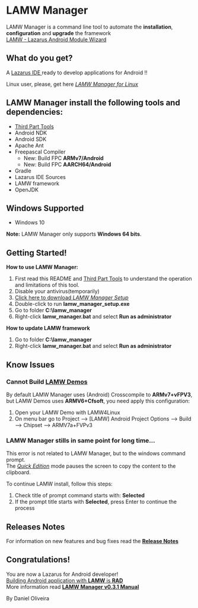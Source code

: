 LAMW Manager
===


LAMW Manager is a command line tool to automate the **installation**, **configuration** and **upgrade** the framework<br/>[LAMW - Lazarus Android Module Wizard](https://github.com/jmpessoa/lazandroidmodulewizard)

What do you get? 
---
A [Lazarus IDE ](http://www.lazarus-ide.org) ready to develop applications for Android !!

Linux user, please, get here [*LAMW Manager for Linux*](https://github.com/dosza/LAMWManager-linux)

LAMW Manager install the following tools and dependencies:
---

+	[Third Part Tools](https://github.com/dosza/LAMWManager-win/blob/master/lamw_manager/docs/third_party.md)
+	Android NDK
+	Android SDK
+	Apache Ant
+	Freepascal Compiler
	+	New: Build FPC **ARMv7/Android**
	+	New: Build FPC **AARCH64/Android**
+	Gradle
+	Lazarus IDE Sources
+	LAMW framework
+	OpenJDK

Windows Supported
---
+	Windows 10

**Note:** LAMW Manager only supports **Windows 64 bits**.

Getting Started!
---
**How to use LAMW Manager:**

1.	First read this README and [Third Part Tools](https://github.com/dosza/LAMWManager-win/blob/master/lamw_manager/docs/third_party.md) to understand the operation and limitations of this tool.
2.	Disable your antivirus(temporarily)
3.	[Click here to download *LAMW Manager Setup* ](https://raw.githubusercontent.com/dosza/LAMWManager-win/master/lamw_manager/lamw_manager_setup.exe) 
4.	Double-click to run **lamw_manager_setup.exe**
5. 	Go to folder **C:\lamw_manager**
6.	Right-click **lamw_manager.bat** and select **Run as administrator**


**How to update LAMW framework**

1.	Go to folder **C:\lamw_manager**
2.	Right-click **lamw_manager.bat** and select **Run as administrator**

Know Issues
---
### Cannot Build [LAMW Demos](https://github.com/jmpessoa/lazandroidmodulewizard/tree/master/demos) ###

By default LAMW Manager uses (Android) Crosscompile to **ARMv7+vFPV3**, but LAMW Demos uses **ARMV6+Cfsoft**, you need apply this configuration:
1.	Open your LAMW Demo with LAMW4Linux
2.	On menu bar go to Project --> [LAMW] Android Project Options --> Build --> Chipset --> ARMV7a+FVPv3

### LAMW Manager stills in same point for long time... ###
This error is not related to LAMW Manager, but to the windows command prompt.<br/>The [*Quick Edition*](https://stackoverflow.com/questions/13599822/command-prompt-gets-stuck-and-continues-on-enter-key-press) mode pauses the screen to copy the content to the clipboard.

To continue LAMW install, follow this steps:
1. Check title of prompt command starts with: **Selected**
2. If the prompt title starts with **Selected**, press Enter to continue the process 

Releases Notes
---
For information on new features and bug fixes read the [**Release Notes**](https://github.com/dosza/LAMWManager-win/blob/v0.3.1/lamw_manager/docs/releases_notes.md#v031-fixes---August-2021)

Congratulations!
---
You are now a Lazarus for Android developer!<br/>[Building Android application with **LAMW** is **RAD**](https://drive.google.com/open?id=1CeDDpuDfRwYrKpN7VHbossH6GfZUfqjm)<br/>
More information read [**LAMW Manager v0.3.1 Manual**](https://github.com/dosza/LAMWManager-win/blob/v0.3.1/lamw_manager/docs/man.md)

By Daniel Oliveira
